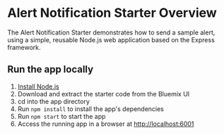 # Alert Notification Starter Overview

The Alert Notification Starter demonstrates how to send a sample alert, using a simple, reusable Node.js web application based on the Express framework.

## Run the app locally

1. [Install Node.js][]
2. Download and extract the starter code from the Bluemix UI
3. cd into the app directory
4. Run `npm install` to install the app's dependencies
5. Run `npm start` to start the app
6. Access the running app in a browser at [http://localhost:6001](http://localhost:6001)

[Install Node.js]: https://nodejs.org/en/download/
